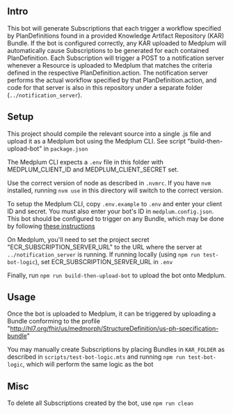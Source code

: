 ## Intro
This bot will generate Subscriptions that each trigger a workflow specified by PlanDefinitions found in a provided Knowledge Artifact Repository (KAR) Bundle. If the bot is configured correctly, any KAR uploaded to Medplum will automatically cause Subscriptions to be generated for each contained PlanDefinition. Each Subscription will trigger a POST to a notification server whenever a Resource is uploaded to Medplum that matches the criteria defined in the respective PlanDefinition.action. The notification server performs the actual workflow specified by that PlanDefinition.action, and code for that server is also in this repository under a separate folder (`../notification_server`).

## Setup
This project should compile the relevant source into a single .js file and upload it as a Medplum bot using the Medplum CLI. See script "build-then-upload-bot" in `package.json`

The Medplum CLI expects a `.env` file in this folder with MEDPLUM_CLIENT_ID and MEDPLUM_CLIENT_SECRET set.

Use the correct version of node as described in `.nvmrc`. If you have `nvm` installed, running `nvm use` in this directory will switch to the correct version.

To setup the Medplum CLI, copy `.env.example` to `.env` and enter your client ID and secret. You must also enter your bot's ID in `medplum.config.json`. This bot should be configured to trigger on any Bundle, which may be done by following [these instructions](https://www.medplum.com/docs/bots/bot-basics#executing-automatically-using-a-subscription)

On Medplum, you'll need to set the project secret "ECR_SUBSCRIPTION_SERVER_URL" to the URL where the server at `../notification_server` is running. If running locally (using `npm run test-bot-logic`), set ECR_SUBSCRIPTION_SERVER_URL in `.env`

Finally, run `npm run build-then-upload-bot` to upload the bot onto Medplum.

## Usage
Once the bot is uploaded to Medplum, it can be triggered by uploading a Bundle conforming to the profile "http://hl7.org/fhir/us/medmorph/StructureDefinition/us-ph-specification-bundle"

You may manually create Subscriptions by placing Bundles in `KAR_FOLDER` as described in `scripts/test-bot-logic.mts` and running `npm run test-bot-logic`, which will perform the same logic as the bot

## Misc
To delete all Subscriptions created by the bot, use `npm run clean`
